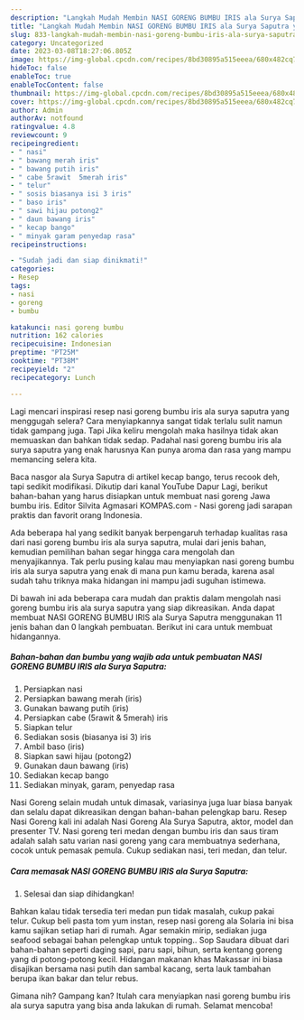 ```yaml
---
description: "Langkah Mudah Membin NASI GORENG BUMBU IRIS ala Surya Saputra yang Enak Banget}"
title: "Langkah Mudah Membin NASI GORENG BUMBU IRIS ala Surya Saputra yang Enak Banget}"
slug: 833-langkah-mudah-membin-nasi-goreng-bumbu-iris-ala-surya-saputra-yang-enak-banget
category: Uncategorized
date: 2023-03-08T18:27:06.805Z
image: https://img-global.cpcdn.com/recipes/8bd30895a515eeea/680x482cq70/nasi-goreng-bumbu-iris-ala-surya-saputra-foto-resep-utama.jpg
hideToc: false
enableToc: true
enableTocContent: false
thumbnail: https://img-global.cpcdn.com/recipes/8bd30895a515eeea/680x482cq70/nasi-goreng-bumbu-iris-ala-surya-saputra-foto-resep-utama.jpg
cover: https://img-global.cpcdn.com/recipes/8bd30895a515eeea/680x482cq70/nasi-goreng-bumbu-iris-ala-surya-saputra-foto-resep-utama.jpg
author: Admin
authorAv: notfound
ratingvalue: 4.8
reviewcount: 9
recipeingredient:
- " nasi"
- " bawang merah iris"
- " bawang putih iris"
- " cabe 5rawit  5merah iris"
- " telur"
- " sosis biasanya isi 3 iris"
- " baso iris"
- " sawi hijau potong2"
- " daun bawang iris"
- " kecap bango"
- " minyak garam penyedap rasa"
recipeinstructions:

- "Sudah jadi dan siap dinikmati!"
categories:
- Resep
tags:
- nasi
- goreng
- bumbu

katakunci: nasi goreng bumbu 
nutrition: 162 calories
recipecuisine: Indonesian
preptime: "PT25M"
cooktime: "PT38M"
recipeyield: "2"
recipecategory: Lunch

---
```



Lagi mencari inspirasi resep nasi goreng bumbu iris ala surya saputra yang menggugah selera? Cara menyiapkannya sangat tidak terlalu sulit namun tidak gampang juga. Tapi Jika keliru mengolah maka hasilnya tidak akan memuaskan dan bahkan tidak sedap. Padahal nasi goreng bumbu iris ala surya saputra yang enak harusnya Kan punya aroma dan rasa yang mampu memancing selera kita.


Baca nasgor ala Surya Saputra di artikel kecap bango, terus recook deh, tapi sedikit modifikasi. Dikutip dari kanal YouTube Dapur Lagi, berikut bahan-bahan yang harus disiapkan untuk membuat nasi goreng Jawa bumbu iris. Editor Silvita Agmasari KOMPAS.com - Nasi goreng jadi sarapan praktis dan favorit orang Indonesia.

Ada beberapa hal yang sedikit banyak berpengaruh terhadap kualitas rasa dari nasi goreng bumbu iris ala surya saputra, mulai dari jenis bahan, kemudian pemilihan bahan segar hingga cara mengolah dan menyajikannya. Tak perlu pusing kalau mau menyiapkan nasi goreng bumbu iris ala surya saputra yang enak di mana pun kamu berada, karena asal sudah tahu triknya maka hidangan ini mampu jadi suguhan istimewa.


Di bawah ini ada beberapa cara mudah dan praktis dalam mengolah nasi goreng bumbu iris ala surya saputra yang siap dikreasikan. Anda dapat membuat NASI GORENG BUMBU IRIS ala Surya Saputra menggunakan 11 jenis bahan dan 0 langkah pembuatan. Berikut ini cara untuk membuat hidangannya.

<!--inarticleads1-->

##### Bahan-bahan dan bumbu yang wajib ada untuk pembuatan NASI GORENG BUMBU IRIS ala Surya Saputra:

1. Persiapkan  nasi
1. Persiapkan  bawang merah (iris)
1. Gunakan  bawang putih (iris)
1. Persiapkan  cabe (5rawit &amp; 5merah) iris
1. Siapkan  telur
1. Sediakan  sosis (biasanya isi 3) iris
1. Ambil  baso (iris)
1. Siapkan  sawi hijau (potong2)
1. Gunakan  daun bawang (iris)
1. Sediakan  kecap bango
1. Sediakan  minyak, garam, penyedap rasa


Nasi Goreng selain mudah untuk dimasak, variasinya juga luar biasa banyak dan selalu dapat dikreasikan dengan bahan-bahan pelengkap baru. Resep Nasi Goreng kali ini adalah Nasi Goreng Ala Surya Saputra, aktor, model dan presenter TV. Nasi goreng teri medan dengan bumbu iris dan saus tiram adalah salah satu varian nasi goreng yang cara membuatnya sederhana, cocok untuk pemasak pemula. Cukup sediakan nasi, teri medan, dan telur. 

<!--inarticleads2-->

##### Cara memasak NASI GORENG BUMBU IRIS ala Surya Saputra:


1. Selesai dan siap dihidangkan!

Bahkan kalau tidak tersedia teri medan pun tidak masalah, cukup pakai telur. Cukup beli pasta tom yum instan, resep nasi goreng ala Solaria ini bisa kamu sajikan setiap hari di rumah. Agar semakin mirip, sediakan juga seafood sebagai bahan pelengkap untuk topping.. Sop Saudara dibuat dari bahan-bahan seperti daging sapi, paru sapi, bihun, serta kentang goreng yang di potong-potong kecil. Hidangan makanan khas Makassar ini biasa disajikan bersama nasi putih dan sambal kacang, serta lauk tambahan berupa ikan bakar dan telur rebus. 

Gimana nih? Gampang kan? Itulah cara menyiapkan nasi goreng bumbu iris ala surya saputra yang bisa anda lakukan di rumah. Selamat mencoba!
